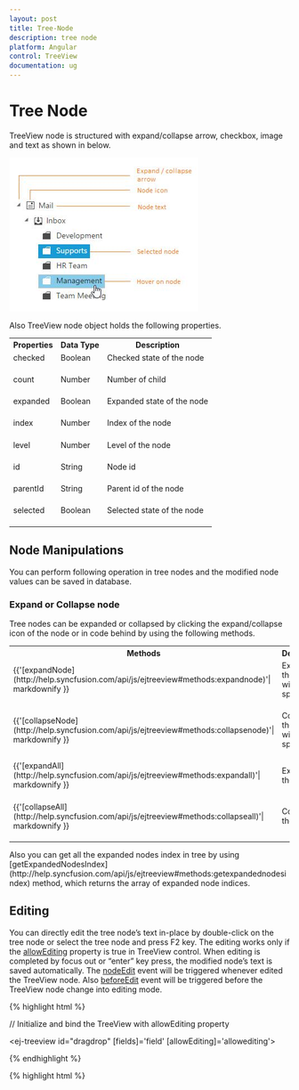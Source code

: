 ```yaml
---
layout: post
title: Tree-Node
description: tree node
platform: Angular
control: TreeView
documentation: ug
---
```



# Tree Node

TreeView node is structured with expand/collapse arrow, checkbox, image and text as shown in below.

![](Tree-Node_images/Tree-Node_img1.png)


Also TreeView node object holds the following properties.

<table>
<tr>
<th>
Properties</th><th>
Data Type</th><th>
Description</th></tr>
<tr>
<td>
checked <br/><br/></td><td>
Boolean<br/><br/></td><td>
Checked state of the node<br/><br/></td></tr>
<tr>
<td>
count<br/><br/></td><td>
Number<br/><br/></td><td>
Number of child<br/><br/></td></tr>
<tr>
<td>
expanded<br/><br/></td><td>
Boolean<br/><br/></td><td>
Expanded state of the node<br/><br/></td></tr>
<tr>
<td>
index<br/><br/></td><td>
Number<br/><br/></td><td>
Index of the node <br/><br/></td></tr>
<tr>
<td>
level<br/><br/></td><td>
Number<br/><br/></td><td>
Level of the node<br/><br/></td></tr>
<tr>
<td>
id<br/><br/></td><td>
String<br/><br/></td><td>
Node id<br/><br/></td></tr>
<tr>
<td>
parentId<br/><br/></td><td>
String<br/><br/></td><td>
Parent id of the node<br/><br/></td></tr>
<tr>
<td>
selected<br/><br/></td><td>
Boolean<br/><br/></td><td>
Selected state of the node<br/><br/></td></tr>
</table>



## Node Manipulations

You can perform following operation in tree nodes and the modified node values can be saved in database.


### Expand or Collapse node

Tree nodes can be expanded or collapsed by clicking the expand/collapse icon of the node or in code behind by using the following methods.

<table>
<tr>
<th>
Methods</th><th>
Description</th></tr>
<tr>
<td>
{{'[expandNode](http://help.syncfusion.com/api/js/ejtreeview#methods:expandnode)'| markdownify }} <br/><br/></td><td>
Expands the node with specified id<br/><br/></td></tr>
<tr>
<td>
{{'[collapseNode](http://help.syncfusion.com/api/js/ejtreeview#methods:collapsenode)'| markdownify }}<br/><br/></td><td>
Collapse the node with specified id <br/><br/></td></tr>
<tr>
<td>
{{'[expandAll](http://help.syncfusion.com/api/js/ejtreeview#methods:expandall)'| markdownify }}<br/><br/></td><td>
Expands all the node<br/><br/></td></tr>
<tr>
<td>
{{'[collapseAll](http://help.syncfusion.com/api/js/ejtreeview#methods:collapseall)'| markdownify }}<br/><br/></td><td>
Collapse all the node<br/><br/></td></tr>
</table>
Also you can get all the expanded nodes index in tree by using [getExpandedNodesIndex](http://help.syncfusion.com/api/js/ejtreeview#methods:getexpandednodesindex) method, which returns the array of expanded node indices. 



## Editing

You can directly edit the tree node’s text in-place by double-click on the tree node or select the tree node and press F2 key. The editing works only if the [allowEditing](http://help.syncfusion.com/api/angular/ejtreeview#members:allowediting) property is true in TreeView control. When editing is completed by focus out or “enter” key press, the modified node’s text is saved automatically. The [nodeEdit](https://help.syncfusion.com/api/angular/ejtreeview#events:nodeedit) event will be triggered whenever edited the TreeView node.
Also [beforeEdit](https://help.syncfusion.com/api/angular/ejtreeview#events:beforeedit) event will be triggered before the TreeView node change into editing mode.


{% highlight html %}

// Initialize and bind the TreeView with allowEditing property

 <ej-treeview id="dragdrop" [fields]='field' [allowEditing]='allowediting'></ej-treeview>

{% endhighlight %}

{% highlight html %}

<script>

import { Component, Inject } from '@angular/core';

@Component({
    selector: 'control-content',
    templateUrl: 'app/components/treeview/editing.component.html'
})
export class editingTreeViewComponent {

   public hierarchicalData: Object[] = [
        {
            id: 1, name: 'ASP.NET MVC Team', expanded: true,
            child: [
                { id: 2, parentId: 1, name: 'Smith', isSelected: true },
                { id: 3, parentId: 1, name: 'Johnson', isSelected: true },
                { id: 4, parentId: 1, name: 'Anderson' },
            ]
        },
        {
            id: 5, name: 'Windows Team',
            child: [
                { id: 6, parentId: 5, name: 'Clark' },
                { id: 7, parentId: 5, name: 'Wright' },
                { id: 8, parentId: 5, name: 'Lopez' },
            ]
        },
        {
            id: 9, name: 'Web Team',
            child: [
                { id: 11, parentId: 9, name: 'Joshua' },
                { id: 12, parentId: 9, name: 'Matthew' },
                { id: 13, parentId: 9, name: 'David' },
            ]
        },
        {
            id: 14, name: 'Build Team',
            child: [
                { id: 15, parentId: 14, name: 'Ryan' },
                { id: 16, parentId: 14, name: 'Justin' },
                { id: 17, parentId: 14, name: 'Robert' },
            ]
        },
        {
            id: 18, name: 'WPF Team',
            child: [
                { id: 19, parentId: 18, name: 'Brown' },
                { id: 20, parentId: 18, name: 'Johnson' },
                { id: 21, parentId: 18, name: 'Miller' },
            ]
        }
    ];
    public field:Object ={ dataSource: this.hierarchicalData, id: 'id', text: 'name', child: 'child', selected: 'isSelected' };
    public allowEditing:boolean = true;
}

<script>

{% endhighlight %}


